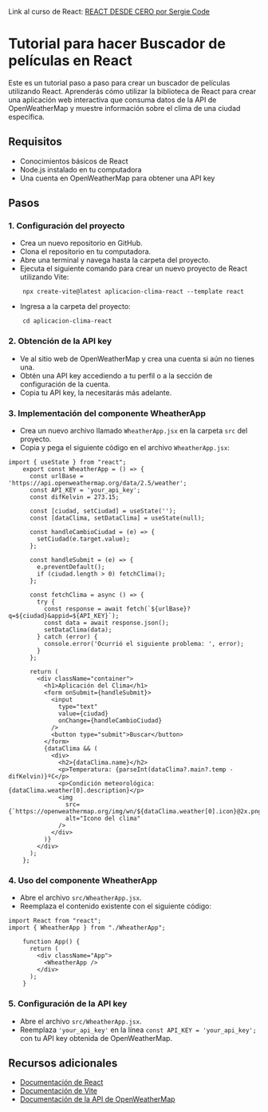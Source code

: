Link al curso de React: [REACT DESDE CERO por Sergie Code](https://youtu.be/ladwC6Lrs-M)

# Tutorial para hacer Buscador de películas en React

Este es un tutorial paso a paso para crear un buscador de películas utilizando React. Aprenderás cómo utilizar la biblioteca de React para crear una aplicación web interactiva que consuma datos de la API de OpenWeatherMap y muestre información sobre el clima de una ciudad específica.

## Requisitos

-   Conocimientos básicos de React
-   Node.js instalado en tu computadora
-   Una cuenta en OpenWeatherMap para obtener una API key

## Pasos

### 1. Configuración del proyecto

-   Crea un nuevo repositorio en GitHub.
-   Clona el repositorio en tu computadora.
-   Abre una terminal y navega hasta la carpeta del proyecto.
-   Ejecuta el siguiente comando para crear un nuevo proyecto de React utilizando Vite:

```
    npx create-vite@latest aplicacion-clima-react --template react
```

-   Ingresa a la carpeta del proyecto:

```
    cd aplicacion-clima-react
```

### 2. Obtención de la API key

-   Ve al sitio web de OpenWeatherMap y crea una cuenta si aún no tienes una.
-   Obtén una API key accediendo a tu perfil o a la sección de configuración de la cuenta.
-   Copia tu API key, la necesitarás más adelante.

### 3. Implementación del componente WheatherApp

-   Crea un nuevo archivo llamado `WheatherApp.jsx` en la carpeta `src` del proyecto.
-   Copia y pega el siguiente código en el archivo `WheatherApp.jsx`:


```
import { useState } from "react";
    export const WheatherApp = () => {
      const urlBase = 'https://api.openweathermap.org/data/2.5/weather';
      const API_KEY = 'your_api_key';
      const difKelvin = 273.15;
    
      const [ciudad, setCiudad] = useState('');
      const [dataClima, setDataClima] = useState(null);
    
      const handleCambioCiudad = (e) => {
        setCiudad(e.target.value);
      };
    
      const handleSubmit = (e) => {
        e.preventDefault();
        if (ciudad.length > 0) fetchClima();
      };
    
      const fetchClima = async () => {
        try {
          const response = await fetch(`${urlBase}?q=${ciudad}&appid=${API_KEY}`);
          const data = await response.json();
          setDataClima(data);
        } catch (error) {
          console.error('Ocurrió el siguiente problema: ', error);
        }
      };

      return (
        <div className="container">
          <h1>Aplicación del Clima</h1>
          <form onSubmit={handleSubmit}>
            <input
              type="text"
              value={ciudad}
              onChange={handleCambioCiudad}
            />
            <button type="submit">Buscar</button>
          </form>
          {dataClima && (
            <div>
              <h2>{dataClima.name}</h2>
              <p>Temperatura: {parseInt(dataClima?.main?.temp - difKelvin)}ºC</p>
              <p>Condición meteorológica: {dataClima.weather[0].description}</p>
              <img
                src={`https://openweathermap.org/img/wn/${dataClima.weather[0].icon}@2x.png`}
                alt="Icono del clima"
              />
            </div>
          )}
        </div>
      );
    };

```


### 4. Uso del componente WheatherApp

-   Abre el archivo `src/WheatherApp.jsx`.
-   Reemplaza el contenido existente con el siguiente código:

```
import React from "react";
import { WheatherApp } from "./WheatherApp";

    function App() {
      return (
        <div className="App">
          <WheatherApp />
        </div>
      );
    }
```

### 5. Configuración de la API key

-   Abre el archivo `src/WheatherApp.jsx`.
-   Reemplaza `'your_api_key'` en la línea `const API_KEY = 'your_api_key';` con tu API key obtenida de OpenWeatherMap.

## Recursos adicionales

-   [Documentación de React](https://reactjs.org/docs/getting-started.html)
-   [Documentación de Vite](https://vitejs.dev/guide/)
-   [Documentación de la API de OpenWeatherMap](https://openweathermap.org/api)
